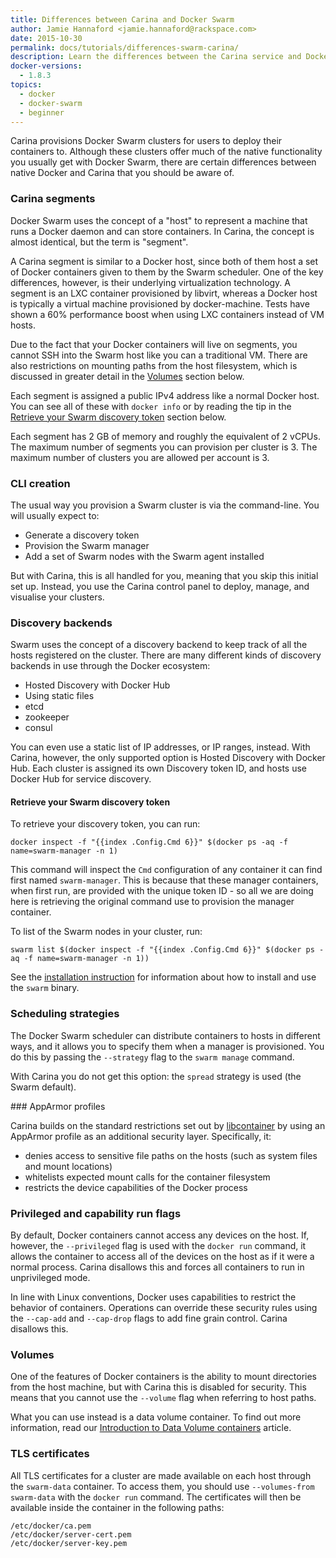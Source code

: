 ```yaml
---
title: Differences between Carina and Docker Swarm
author: Jamie Hannaford <jamie.hannaford@rackspace.com>
date: 2015-10-30
permalink: docs/tutorials/differences-swarm-carina/
description: Learn the differences between the Carina service and Docker Swarm
docker-versions:
  - 1.8.3
topics:
  - docker
  - docker-swarm
  - beginner
---
```


Carina provisions Docker Swarm clusters for users to deploy their containers to.
Although these clusters offer much of the native functionality you usually get
with Docker Swarm, there are certain differences between native Docker and Carina
that you should be aware of.

### Carina segments

Docker Swarm uses the concept of a "host" to represent a machine that runs a
Docker daemon and can store containers. In Carina, the concept is almost
identical, but the term is "segment".

A Carina segment is similar to a Docker host, since both of them host a set of
Docker containers given to them by the Swarm scheduler. One of the key differences,
however, is their underlying virtualization technology. A segment is an LXC
container provisioned by libvirt, whereas a Docker host is typically a virtual
machine provisioned by docker-machine. Tests have shown a 60% performance boost
when using LXC containers instead of VM hosts.

Due to the fact that your Docker containers will live on segments, you cannot
SSH into the Swarm host like you can a traditional VM. There are also
restrictions on mounting paths from the host filesystem, which is discussed in
greater detail in the [Volumes](#volumes) section below.

Each segment is assigned a public IPv4 address like a normal Docker host. You
can see all of these with `docker info` or by reading the tip in the
[Retrieve your Swarm discovery token](#retrieve-your-swarm-discovery-token)
section below.

Each segment has 2 GB of memory and roughly the equivalent of 2 vCPUs. The
maximum number of segments you can provision per cluster is 3. The maximum
number of clusters you are allowed per account is 3.

### CLI creation

The usual way you provision a Swarm cluster is via the command-line. You will
usually expect to:

- Generate a discovery token
- Provision the Swarm manager
- Add a set of Swarm nodes with the Swarm agent installed

But with Carina, this is all handled for you, meaning that you skip this
initial set up. Instead, you use the Carina control panel to deploy, manage,
and visualise your clusters.

### Discovery backends

Swarm uses the concept of a discovery backend to keep track of all the hosts
registered on the cluster. There are many different kinds of discovery backends
in use through the Docker ecosystem:

- Hosted Discovery with Docker Hub
- Using static files
- etcd
- zookeeper
- consul

You can even use a static list of IP addresses, or IP ranges, instead. With
Carina, however, the only supported option is Hosted Discovery with Docker Hub.
Each cluster is assigned its own Discovery token ID, and hosts use Docker Hub
for service discovery.

#### Retrieve your Swarm discovery token

To retrieve your discovery token, you can run:

```
docker inspect -f "{{index .Config.Cmd 6}}" $(docker ps -aq -f name=swarm-manager -n 1)
```

This command will inspect the `Cmd` configuration of any container it can find
first named `swarm-manager`. This is because that these manager containers,
when first run, are provided with the unique token ID - so all we are doing here
is retrieving the original command use to provision the manager container.

To list of the Swarm nodes in your cluster, run:

```
swarm list $(docker inspect -f "{{index .Config.Cmd 6}}" $(docker ps -aq -f name=swarm-manager -n 1))
```

See the [installation instruction](https://github.com/docker/swarm#installation-for-swarm-developers)
for information about how to install and use the `swarm` binary.

### Scheduling strategies

The Docker Swarm scheduler can distribute containers to hosts in different ways,
and it allows you to specify them when a manager is provisioned. You do this
by passing the `--strategy` flag to the `swarm manage` command.

With Carina you do not get this option: the `spread` strategy is used (the
  Swarm default).

### AppArmor profiles

Carina builds on the standard restrictions set out by
[libcontainer](https://github.com/opencontainers/runc/blob/master/libcontainer/SPEC.md#security)
by using an AppArmor profile as an additional security layer. Specifically, it:

- denies access to sensitive file paths on the hosts (such as system files and
  mount locations)
- whitelists expected mount calls for the container filesystem
- restricts the device capabilities of the Docker process

### Privileged and capability run flags

By default, Docker containers cannot access any devices on the host. If, however,
the `--privileged` flag is used with the `docker run` command, it allows the
container to access all of the devices on the host as if it were a normal process.
Carina disallows this and forces all containers to run in unprivileged mode.

In line with Linux conventions, Docker uses capabilities to restrict the behavior
of containers. Operations can override these security rules using the `--cap-add`
and `--cap-drop` flags to add fine grain control. Carina disallows this.

### Volumes

One of the features of Docker containers is the ability to mount directories
from the host machine, but with Carina this is disabled for security. This
means that you cannot use the `--volume` flag when referring to host paths.

What you can use instead is a data volume container. To find out more information,
read our [Introduction to Data Volume containers]() article.

### TLS certificates

All TLS certificates for a cluster are made available on each host through the
`swarm-data` container. To access them, you should use `--volumes-from swarm-data`
with the `docker run` command. The certificates will then be available inside the
container in the following paths:

```
/etc/docker/ca.pem
/etc/docker/server-cert.pem
/etc/docker/server-key.pem
```
